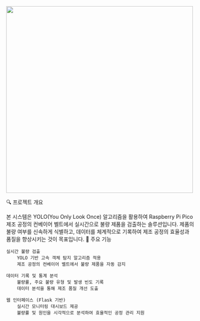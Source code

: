 
<img src="https://github.com/user-attachments/assets/052b270f-d3ff-4bef-8c02-260a9fef37cc" width="500">



🔍 프로젝트 개요

본 시스템은 YOLO(You Only Look Once) 알고리즘을 활용하여 Raspberry Pi Pico 제조 공정의 컨베이어 벨트에서 실시간으로 불량 제품을 검출하는 솔루션입니다. 제품의 불량 여부를 신속하게 식별하고, 데이터를 체계적으로 기록하여 제조 공정의 효율성과 품질을 향상시키는 것이 목표입니다.
🚀 주요 기능

    실시간 불량 검출
        YOLO 기반 고속 객체 탐지 알고리즘 적용
        제조 공정의 컨베이어 벨트에서 불량 제품을 자동 감지

    데이터 기록 및 통계 분석
        불량률, 주요 불량 유형 및 발생 빈도 기록
        데이터 분석을 통해 제조 품질 개선 도출

    웹 인터페이스 (Flask 기반)
        실시간 모니터링 대시보드 제공
        불량률 및 원인을 시각적으로 분석하여 효율적인 공정 관리 지원
